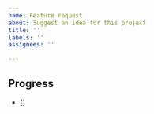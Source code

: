 ```yaml
---
name: Feature request
about: Suggest an idea for this project
title: ''
labels: ''
assignees: ''

---
```


## Progress
- []
